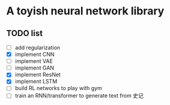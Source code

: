 # A toyish neural network library

## TODO list

* [ ] add regularization
* [x] implement CNN
* [ ] implement VAE
* [ ] implement GAN
* [x] implement ResNet
* [x] implement LSTM
* [ ] build RL networks to play with gym
* [ ] train an RNN/transformer to generate text from 史记
